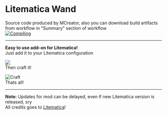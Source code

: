 # Litematica Wand  
Source code produced by MCreator, also you can download build artifacts from workflow in "Summary" section of workflow  
[![Compiling](https://github.com/xxanqw/litematica-wand/actions/workflows/main.yml/badge.svg?branch=main)](https://github.com/xxanqw/litematica-wand/actions/workflows/main.yml)

* * *

**Easy to use add-on for Litematica!**  
Just add it to your Litematica configuration

![](https://cdn.xserv.pp.ua/images/mods/litematicawand/config.png)  
Then craft it!

![Craft](https://cdn.xserv.pp.ua/images/mods/litematicawand/newcraft.png)  
Thats all!

* * *

**Note:** Updates for mod can be delayed, even if new Litematica version is released, sry  
All credits goes to [Litematica](https://www.curseforge.com/minecraft/mc-mods/litematica)!  
